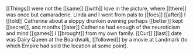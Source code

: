 [[Things]] were not the [[same]] [[with]] love in the picture, where [[there]] was once but camaraderie. Linda and I went from pals to [[foes]] [[after]] I [[told]] Catherine about a sloppy drunken evening perhaps [[better]] kept [[secret]], and months [[later]] Catherine had enough of the neuroticism and mind [[games]] I [[brought]] from my own family. [[Our]] [[last]] date was Dairy Queen at the Boardwalk, [[followed]] by a movie at Landmark (to which Empire had sold the location at some point). 
